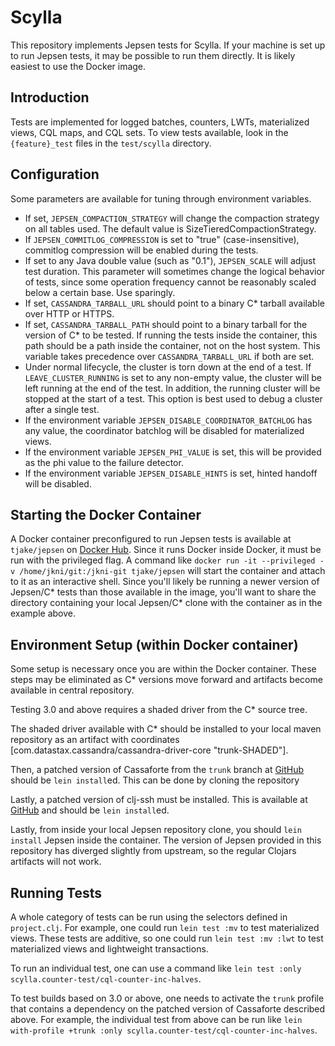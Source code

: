 # Scylla

This repository implements Jepsen tests for Scylla. If your machine is set up to run Jepsen tests, it may be possible to run them directly. It is likely easiest to use the Docker image.

## Introduction

Tests are implemented for logged batches, counters, LWTs, materialized views, CQL maps, and CQL sets. To view tests available, look in the `{feature}_test` files in the `test/scylla` directory.

## Configuration

Some parameters are available for tuning through environment variables.

- If set, `JEPSEN_COMPACTION_STRATEGY` will change the compaction strategy on all tables used. The default value is SizeTieredCompactionStrategy.
- If `JEPSEN_COMMITLOG_COMPRESSION` is set to "true" (case-insensitive), commitlog compression will be enabled during the tests.
- If set to any Java double value (such as "0.1"), `JEPSEN_SCALE` will adjust test duration. This parameter will sometimes change the logical behavior of tests, since some operation frequency cannot be reasonably scaled below a certain base. Use sparingly.
- If set, `CASSANDRA_TARBALL_URL` should point to a binary C* tarball available over HTTP or HTTPS.
- If set, `CASSANDRA_TARBALL_PATH` should point to a binary tarball for the version of C* to be tested. If running the tests inside the container, this path should be a path inside the container, not on the host system. This variable takes precedence over `CASSANDRA_TARBALL_URL` if both are set.
- Under normal lifecycle, the cluster is torn down at the end of a test. If `LEAVE_CLUSTER_RUNNING` is set to any non-empty value, the cluster will be left running at the end of the test. In addition, the running cluster will be stopped at the start of a test. This option is best used to debug a cluster after a single test.
- If the environment variable `JEPSEN_DISABLE_COORDINATOR_BATCHLOG` has any value, the coordinator batchlog will be disabled for materialized views.
- If the environment variable `JEPSEN_PHI_VALUE` is set, this will be provided as the phi value to the failure detector.
- If the environment variable `JEPSEN_DISABLE_HINTS` is set, hinted handoff will be disabled.

## Starting the Docker Container

A Docker container preconfigured to run Jepsen tests is available at `tjake/jepsen` on [Docker Hub](https://hub.docker.com/r/tjake/jepsen). Since it runs Docker inside Docker, it must be run with the privileged flag. A command like `docker run -it --privileged -v /home/jkni/git:/jkni-git tjake/jepsen` will start the container and attach to it as an interactive shell. Since you'll likely be running a newer version of Jepsen/C* tests than those available in the image, you'll want to share the directory containing your local Jepsen/C* clone with the container as in the example above.

## Environment Setup (within Docker container)

Some setup is necessary once you are within the Docker container. These steps may be eliminated as C* versions move forward and artifacts become available in central repository.

Testing 3.0 and above requires a shaded driver from the C* source tree.

The shaded driver available with C* should be installed to your local maven repository as an artifact with coordinates [com.datastax.cassandra/cassandra-driver-core "trunk-SHADED"].

Then, a patched version of Cassaforte from the `trunk` branch at [GitHub](https://github.com/jkni/cassaforte/tree/trunk) should be `lein install`ed. This can be done by cloning the repository

Lastly, a patched version of clj-ssh must be installed. This is available at [GitHub](https://github.com/jkni/clj-ssh/tree/trunk) and should be `lein install`ed.

Lastly, from inside your local Jepsen repository clone, you should `lein install` Jepsen inside the container. The version of Jepsen provided in this repository has diverged slightly from upstream, so the regular Clojars artifacts will not work.

## Running Tests
A whole category of tests can be run using the selectors defined in `project.clj`. For example, one could run `lein test :mv` to test materialized views. These tests are additive, so one could run `lein test :mv :lwt` to test materialized views and lightweight transactions.

To run an individual test, one can use a command like `lein test :only scylla.counter-test/cql-counter-inc-halves`.

To test builds based on 3.0 or above, one needs to activate the `trunk` profile that contains a dependency on the patched version of Cassaforte described above. For example, the individual test from above can be run like `lein with-profile +trunk :only scylla.counter-test/cql-counter-inc-halves`.
